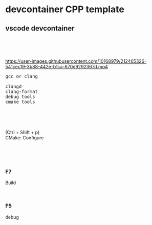 # devcontainer CPP template


## vscode devcontainer

<br><br><br>




https://user-images.githubusercontent.com/10168979/212465326-541cec19-3b88-442e-b1ca-670e9292367d.mp4




<pre>
gcc or clang

clangd
clang-format
debug tools
cmake tools
</pre>

<br><br><br>

(Ctrl + Shift + p)  
CMake: Configure

<br><br><br>

### F7

Build

<br>

### F5

debug

<br><br><br>
<br><br><br>
<br><br><br>
